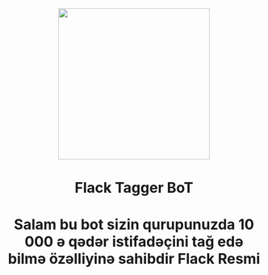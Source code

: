 
<div align="center">
  <img src="https://telegra.ph/file/646a767d90b1fb3e697e1.jpg" width="300" height="300">
  <center><h1>Flack Tagger BoT</h1></center>
  <h1>Salam bu bot sizin qurupunuzda 10 000 ə qədər istifadəçini tağ edə bilmə özəlliyinə sahibdir Flack Resmi</h1>
</div>



